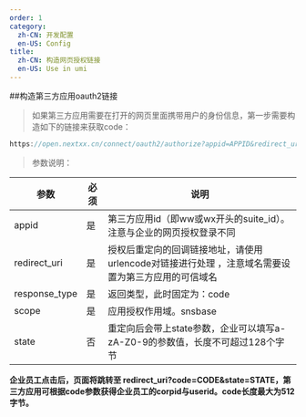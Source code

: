 ```yaml
---
order: 1
category:
  zh-CN: 开发配置
  en-US: Config
title: 
  zh-CN: 构造网页授权链接
  en-US: Use in umi
---
```


##构造第三方应用oauth2链接

>如果第三方应用需要在打开的网页里面携带用户的身份信息，第一步需要构造如下的链接来获取code：
```js
https://open.nextxx.cn/connect/oauth2/authorize?appid=APPID&redirect_uri=REDIRECT_URI&response_type=code&scope=SCOPE&state=STATE#wechat_redirect
```

>参数说明：

|参数 | 必须 | 说明 |
| -------- | -------- |-------------------------------------------- |
|appid | 是 | 第三方应用id（即ww或wx开头的suite_id）。注意与企业的网页授权登录不同|
|redirect_uri | 是 | 授权后重定向的回调链接地址，请使用urlencode对链接进行处理 ，注意域名需要设置为第三方应用的可信域名|
|response_type | 是 | 返回类型，此时固定为：code|
|scope | 是 | 应用授权作用域。snsbase |
|state | 否 | 重定向后会带上state参数，企业可以填写a-zA-Z0-9的参数值，长度不可超过128个字节|

**企业员工点击后，页面将跳转至 redirect_uri?code=CODE&state=STATE，第三方应用可根据code参数获得企业员工的corpid与userid。code长度最大为512字节。**
